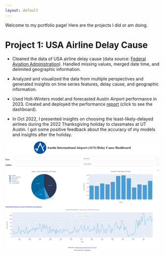 ```yaml
---
layout: default
---
```


Welcome to my portfolio page! Here are the projects I did or am doing.

# Project 1: USA Airline Delay Cause

- Cleaned the data of USA airline delay cause (data source: [Federal Aviation Administration](https://www.faa.gov/data_research)). Handled missing values, merged date time, and delimited geographic information.

- Analyzed and visualized the data from multiple perspectives and generated insights on time series features, delay cause, and geographic information.
- Used Holt-Winters model and forecasted Austin Airport performance in 2023. Created and deployed the performance [report](https://austin-ariport-delay-cause-dashboard.onrender.com) (click to see the dashboard).

- In Oct 2022, I presented insights on choosing the least-likely-delayed airlines during the 2022 Thanksgiving holiday to classmates at UT Austin. I got some positive feedback about the accuracy of my models and insights after the holiday.

![alt text](https://github.com/Doravado/samuel_portfolio/blob/main/image/dashboard.png?raw=true)

